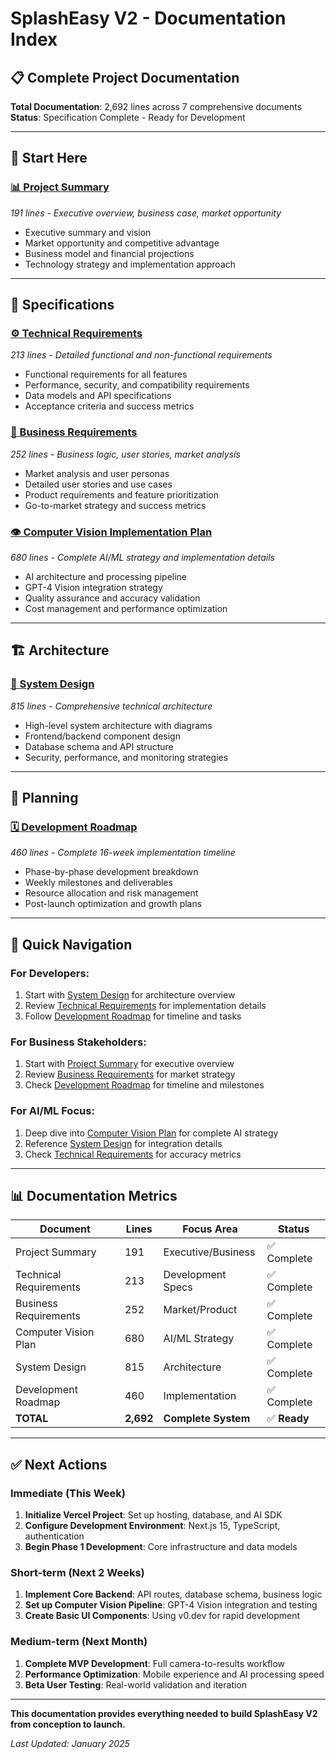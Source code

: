 # SplashEasy V2 - Documentation Index

## 📋 Complete Project Documentation

**Total Documentation**: 2,692 lines across 7 comprehensive documents  
**Status**: Specification Complete - Ready for Development

---

## 🎯 **Start Here**

### [📊 Project Summary](planning/project-summary.md) 
*191 lines - Executive overview, business case, market opportunity*
- Executive summary and vision
- Market opportunity and competitive advantage  
- Business model and financial projections
- Technology strategy and implementation approach

---

## 📝 **Specifications**

### [⚙️ Technical Requirements](specs/technical-requirements.md)
*213 lines - Detailed functional and non-functional requirements*
- Functional requirements for all features
- Performance, security, and compatibility requirements
- Data models and API specifications
- Acceptance criteria and success metrics

### [💼 Business Requirements](specs/business-requirements.md)  
*252 lines - Business logic, user stories, market analysis*
- Market analysis and user personas
- Detailed user stories and use cases
- Product requirements and feature prioritization
- Go-to-market strategy and success metrics

### [👁️ Computer Vision Implementation Plan](specs/computer-vision-plan.md)
*680 lines - Complete AI/ML strategy and implementation details*
- AI architecture and processing pipeline
- GPT-4 Vision integration strategy
- Quality assurance and accuracy validation
- Cost management and performance optimization

---

## 🏗️ **Architecture**

### [🔧 System Design](architecture/system-design.md)
*815 lines - Comprehensive technical architecture*
- High-level system architecture with diagrams
- Frontend/backend component design
- Database schema and API structure
- Security, performance, and monitoring strategies

---

## 📅 **Planning**

### [🗓️ Development Roadmap](planning/development-roadmap.md)
*460 lines - Complete 16-week implementation timeline*
- Phase-by-phase development breakdown
- Weekly milestones and deliverables
- Resource allocation and risk management
- Post-launch optimization and growth plans

---

## 🚀 **Quick Navigation**

### For **Developers**:
1. Start with [System Design](architecture/system-design.md) for architecture overview
2. Review [Technical Requirements](specs/technical-requirements.md) for implementation details
3. Follow [Development Roadmap](planning/development-roadmap.md) for timeline and tasks

### For **Business Stakeholders**:
1. Start with [Project Summary](planning/project-summary.md) for executive overview  
2. Review [Business Requirements](specs/business-requirements.md) for market strategy
3. Check [Development Roadmap](planning/development-roadmap.md) for timeline and milestones

### For **AI/ML Focus**:
1. Deep dive into [Computer Vision Plan](specs/computer-vision-plan.md) for complete AI strategy
2. Reference [System Design](architecture/system-design.md) for integration details
3. Check [Technical Requirements](specs/technical-requirements.md) for accuracy metrics

---

## 📊 **Documentation Metrics**

| Document | Lines | Focus Area | Status |
|----------|-------|------------|---------|
| Project Summary | 191 | Executive/Business | ✅ Complete |
| Technical Requirements | 213 | Development Specs | ✅ Complete |  
| Business Requirements | 252 | Market/Product | ✅ Complete |
| Computer Vision Plan | 680 | AI/ML Strategy | ✅ Complete |
| System Design | 815 | Architecture | ✅ Complete |
| Development Roadmap | 460 | Implementation | ✅ Complete |
| **TOTAL** | **2,692** | **Complete System** | ✅ **Ready** |

---

## ✅ **Next Actions**

### **Immediate (This Week)**
1. **Initialize Vercel Project**: Set up hosting, database, and AI SDK
2. **Configure Development Environment**: Next.js 15, TypeScript, authentication
3. **Begin Phase 1 Development**: Core infrastructure and data models

### **Short-term (Next 2 Weeks)**  
1. **Implement Core Backend**: API routes, database schema, business logic
2. **Set up Computer Vision Pipeline**: GPT-4 Vision integration and testing
3. **Create Basic UI Components**: Using v0.dev for rapid development

### **Medium-term (Next Month)**
1. **Complete MVP Development**: Full camera-to-results workflow
2. **Performance Optimization**: Mobile experience and AI processing speed
3. **Beta User Testing**: Real-world validation and iteration

---

**This documentation provides everything needed to build SplashEasy V2 from conception to launch.**

*Last Updated: January 2025*